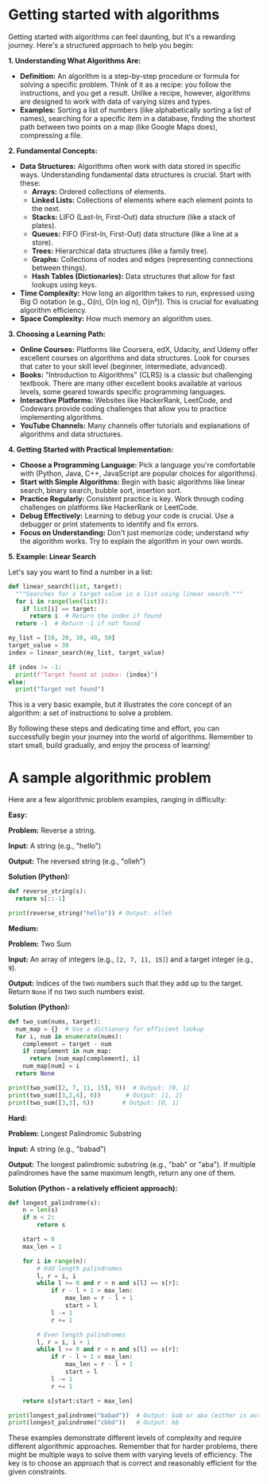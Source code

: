 #  Getting started with algorithms 
Getting started with algorithms can feel daunting, but it's a rewarding journey. Here's a structured approach to help you begin:

**1. Understanding What Algorithms Are:**

* **Definition:** An algorithm is a step-by-step procedure or formula for solving a specific problem.  Think of it as a recipe: you follow the instructions, and you get a result.  Unlike a recipe, however, algorithms are designed to work with data of varying sizes and types.
* **Examples:**  Sorting a list of numbers (like alphabetically sorting a list of names), searching for a specific item in a database, finding the shortest path between two points on a map (like Google Maps does), compressing a file.

**2.  Fundamental Concepts:**

* **Data Structures:**  Algorithms often work with data stored in specific ways.  Understanding fundamental data structures is crucial.  Start with these:
    * **Arrays:** Ordered collections of elements.
    * **Linked Lists:**  Collections of elements where each element points to the next.
    * **Stacks:**  LIFO (Last-In, First-Out) data structure (like a stack of plates).
    * **Queues:** FIFO (First-In, First-Out) data structure (like a line at a store).
    * **Trees:** Hierarchical data structures (like a family tree).
    * **Graphs:** Collections of nodes and edges (representing connections between things).
    * **Hash Tables (Dictionaries):**  Data structures that allow for fast lookups using keys.
* **Time Complexity:**  How long an algorithm takes to run, expressed using Big O notation (e.g., O(n), O(n log n), O(n²)).  This is crucial for evaluating algorithm efficiency.
* **Space Complexity:** How much memory an algorithm uses.

**3.  Choosing a Learning Path:**

* **Online Courses:** Platforms like Coursera, edX, Udacity, and Udemy offer excellent courses on algorithms and data structures.  Look for courses that cater to your skill level (beginner, intermediate, advanced).
* **Books:**  "Introduction to Algorithms" (CLRS) is a classic but challenging textbook.  There are many other excellent books available at various levels, some geared towards specific programming languages.
* **Interactive Platforms:** Websites like HackerRank, LeetCode, and Codewars provide coding challenges that allow you to practice implementing algorithms.
* **YouTube Channels:** Many channels offer tutorials and explanations of algorithms and data structures.


**4.  Getting Started with Practical Implementation:**

* **Choose a Programming Language:** Pick a language you're comfortable with (Python, Java, C++, JavaScript are popular choices for algorithms).
* **Start with Simple Algorithms:** Begin with basic algorithms like linear search, binary search, bubble sort, insertion sort.
* **Practice Regularly:**  Consistent practice is key.  Work through coding challenges on platforms like HackerRank or LeetCode.
* **Debug Effectively:** Learning to debug your code is crucial.  Use a debugger or print statements to identify and fix errors.
* **Focus on Understanding:** Don't just memorize code; understand *why* the algorithm works.  Try to explain the algorithm in your own words.


**5.  Example:  Linear Search**

Let's say you want to find a number in a list:

```python
def linear_search(list, target):
  """Searches for a target value in a list using linear search."""
  for i in range(len(list)):
    if list[i] == target:
      return i  # Return the index if found
  return -1  # Return -1 if not found

my_list = [10, 20, 30, 40, 50]
target_value = 30
index = linear_search(my_list, target_value)

if index != -1:
  print(f"Target found at index: {index}")
else:
  print("Target not found")
```

This is a very basic example, but it illustrates the core concept of an algorithm: a set of instructions to solve a problem.


By following these steps and dedicating time and effort, you can successfully begin your journey into the world of algorithms. Remember to start small, build gradually, and enjoy the process of learning!

#  A sample algorithmic problem 
Here are a few algorithmic problem examples, ranging in difficulty:

**Easy:**

**Problem:**  Reverse a string.

**Input:** A string (e.g., "hello")

**Output:** The reversed string (e.g., "olleh")

**Solution (Python):**

```python
def reverse_string(s):
  return s[::-1]

print(reverse_string("hello")) # Output: olleh
```

**Medium:**

**Problem:** Two Sum

**Input:** An array of integers (e.g., `[2, 7, 11, 15]`) and a target integer (e.g., `9`).

**Output:** Indices of the two numbers such that they add up to the target.  Return `None` if no two such numbers exist.

**Solution (Python):**

```python
def two_sum(nums, target):
  num_map = {}  # Use a dictionary for efficient lookup
  for i, num in enumerate(nums):
    complement = target - num
    if complement in num_map:
      return [num_map[complement], i]
    num_map[num] = i
  return None

print(two_sum([2, 7, 11, 15], 9))  # Output: [0, 1]
print(two_sum([3,2,4], 6))       # Output: [1, 2]
print(two_sum([3,3], 6))        # Output: [0, 1]

```

**Hard:**

**Problem:**  Longest Palindromic Substring

**Input:** A string (e.g., "babad")

**Output:** The longest palindromic substring (e.g., "bab" or "aba").  If multiple palindromes have the same maximum length, return any one of them.


**Solution (Python - a relatively efficient approach):**

```python
def longest_palindrome(s):
    n = len(s)
    if n < 2:
        return s

    start = 0
    max_len = 1

    for i in range(n):
        # Odd length palindromes
        l, r = i, i
        while l >= 0 and r < n and s[l] == s[r]:
            if r - l + 1 > max_len:
                max_len = r - l + 1
                start = l
            l -= 1
            r += 1

        # Even length palindromes
        l, r = i, i + 1
        while l >= 0 and r < n and s[l] == s[r]:
            if r - l + 1 > max_len:
                max_len = r - l + 1
                start = l
            l -= 1
            r += 1

    return s[start:start + max_len]

print(longest_palindrome("babad"))  # Output: bab or aba (either is acceptable)
print(longest_palindrome("cbbd"))   # Output: bb
```


These examples demonstrate different levels of complexity and require different algorithmic approaches.  Remember that for harder problems, there might be multiple ways to solve them with varying levels of efficiency.  The key is to choose an approach that is correct and reasonably efficient for the given constraints.

